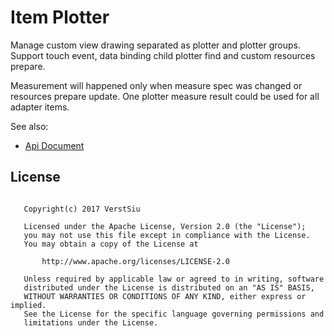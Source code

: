 
# Item Plotter

Manage custom view drawing separated as plotter and plotter groups. Support touch event, data binding child plotter find and custom resources prepare.

Measurement will happened only when measure spec was changed or resources prepare update. One plotter measure result could be used for all adapter items.

See also:

* [Api Document](docs/README.md)

## License

```

   Copyright(c) 2017 VerstSiu

   Licensed under the Apache License, Version 2.0 (the "License");
   you may not use this file except in compliance with the License.
   You may obtain a copy of the License at

       http://www.apache.org/licenses/LICENSE-2.0

   Unless required by applicable law or agreed to in writing, software
   distributed under the License is distributed on an "AS IS" BASIS,
   WITHOUT WARRANTIES OR CONDITIONS OF ANY KIND, either express or implied.
   See the License for the specific language governing permissions and
   limitations under the License.

```